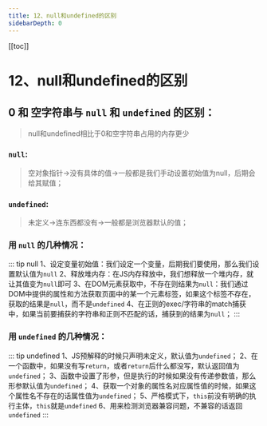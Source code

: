 ```yaml
---
title: 12、null和undefined的区别
sidebarDepth: 0
---
```

[[toc]]
# 12、null和undefined的区别
## 0 和 空字符串与 `null` 和 `undefined` 的区别：
>null和undefined相比于0和空字符串占用的内存更少

### `null`:
>空对象指针->没有具体的值->一般都是我们手动设置初始值为null，后期会给其赋值；

### `undefined`:
>未定义->连东西都没有->一般都是浏览器默认的值；
### 用 `null` 的几种情况：
::: tip null 
1、设定变量初始值：我们设定一个变量，后期我们要使用，那么我们设置默认值为`null`
2、释放堆内存：在JS内存释放中，我们想释放一个堆内存，就让其值变为`null`即可
3、在DOM元素获取中，不存在则结果为`null`：我们通过DOM中提供的属性和方法获取页面中的某一个元素标签，如果这个标签不存在，获取的结果是`null`，而不是`undefined`
4、在正则的exec/字符串的match捕获中，如果当前要捕获的字符串和正则不匹配的话，捕获到的结果为`null`；
:::
### 用 `undefined` 的几种情况：
::: tip undefined
1、JS预解释的时候只声明未定义，默认值为`undefined`；
2、在一个函数中，如果没有写`return`，或者`return`后什么都没写，默认返回值为`undefined`；
3、函数中设置了形参，但是执行的时候如果没有传递参数值，那么形参默认值为`undefined`；
4、获取一个对象的属性名对应属性值的时候，如果这个属性名不存在的话属性值为`undefined`；
5、严格模式下，`this`前没有明确的执行主体，`this`就是`undefined`
6、用来检测浏览器兼容问题，不兼容的话返回`undefined`
:::